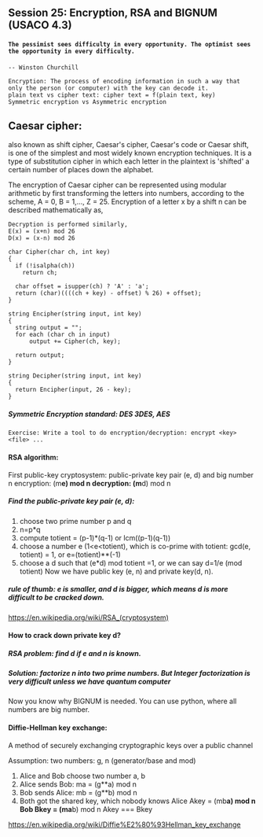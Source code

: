 

## Session 25: Encryption, RSA and BIGNUM (USACO 4.3)

#### `The pessimist sees difficulty in every opportunity. The optimist sees the opportunity in every difficulty.`
    -- Winston Churchill

    Encryption: The process of encoding information in such a way that only the person (or computer) with the key can decode it.
    plain text vs cipher text: cipher text = f(plain text, key)
    Symmetric encryption vs Asymmetric encryption


## Caesar cipher:
also known as shift cipher, Caesar's cipher, Caesar's code or Caesar shift, is one of the simplest and most widely known encryption techniques. It is a type of substitution cipher in which each letter in the plaintext is 'shifted' a certain number of places down the alphabet.

The encryption of Caesar cipher can be represented using modular arithmetic by first transforming the letters into numbers, according to the scheme, A = 0, B = 1,..., Z = 25. Encryption of a letter x by a shift n can be described mathematically as,

    Decryption is performed similarly,
    E(x) = (x+n) mod 26
    D(x) = (x-n) mod 26
    
    char Cipher(char ch, int key)
    {
      if (!isalpha(ch))
        return ch;

      char offset = isupper(ch) ? 'A' : 'a';
      return (char)((((ch + key) - offset) % 26) + offset);
    }

    string Encipher(string input, int key)
    {
      string output = "";
      for each (char ch in input)
          output += Cipher(ch, key);

      return output;
    }

    string Decipher(string input, int key)
    {
      return Encipher(input, 26 - key);
    }

##### Symmetric Encryption standard: DES 3DES, AES

    Exercise: Write a tool to do encryption/decryption: encrypt <key> <file> ...

#### RSA algorithm:
  First public-key cryptosystem: public-private key pair (e, d) and big number n 
  encryption:  (m**e) mod n
  decryption:  (m**d) mod n

##### Find the public-private key pair (e, d):
1. choose two prime number p and q
2. n=p*q
3. compute totient = (p-1)*(q-1) or lcm((p-1)(q-1))
4. choose a number e (1<e<totient), which is co-prime with totient: gcd(e, totient) = 1, or e=(totient)**(-1)
5. choose a d such that (e*d) mod totient =1, or we can say d=1/e (mod totient)
Now we have public key (e, n) and private key(d, n).

##### rule of thumb: e is smaller, and d is bigger, which means d is more difficult to be cracked down.

https://en.wikipedia.org/wiki/RSA_(cryptosystem)

#### How to crack down private key d? 
##### RSA problem:  find d if e and n is known.  
##### Solution: factorize n into two prime numbers.  But Integer factorization is very difficult unless we have quantum computer
Now you know why BIGNUM is needed.  You can use python, where all numbers are big number.

#### Diffie-Hellman key exchange: 
A method of securely exchanging cryptographic keys over a public channel 

Assumption: two numbers: g, n (generator/base and mod)

1. Alice and Bob choose two number a, b
2. Alice sends Bob: ma = (g**a) mod n
3. Bob sends Alice: mb = (g**b) mod n
4. Both got the shared key, which nobody knows
    Alice Akey = (mb**a) mod n
    Bob Bkey = (ma**b) mod n
    Akey === Bkey

https://en.wikipedia.org/wiki/Diffie%E2%80%93Hellman_key_exchange




